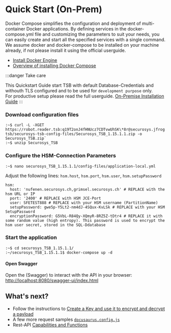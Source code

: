 # Quick Start (On-Prem)

Docker Compose simplifies the configuration and deployment of multi-container Docker applications. By defining services in the docker-compose.yml file and customizing the parameters to suit your needs, you can easily create and start all the specified services with a single command. We assume docker and docker-compose to be installed on your machine already, if not please install it using the official userguide. 

 - [Install Docker Engine](https://docs.docker.com/engine/install/)
 - [Overview of installing Docker Compose](https://docs.docker.com/compose/install/)

:::danger Take care

This Quickstart Guide start TSB with default Database-Credentials and withouth TLS configured and to be used for `development purpose` only. <br />
For productive setup please read the full userguide. [On-Premise Installation Guide](../2_Installation-Userguide/On-Premise-Installation.md)
:::


### Download configuration files
```
:~$ curl -L -XGET https://robot.reader.tsb:q19T2onJ4fHNUcz7CDTvwUhSK\*8r@securosys.jfrog.io/artifactory/external-tsb/securosys-tsb-config-files/Securosys_TSB_1.15.1.1.zip -o Securosys_TSB.zip`
:~$ unzip Securosys_TSB
```

### Configure the HSM-Connection Parameters
```
:~$ nano securosys_TSB_1.15.1.1/config-files/application-local.yml
```

Adjust the following lines: `hsm.host`, `hsm.port`, `hsm.user`, `hsm.setupPassword`

```
hsm:
  host: 'nufenen.securosys.ch,grimsel.securosys.ch' # REPLACE with the hsm URL or IP
  port: '2400' # REPLACE with HSM JCE-Port
  user: SFETEST888 # REPLACE with your HSM username (PartitionName)
  setupPassword: gwe5p-Y5Lt2-nm4dJ-4SQux-KvLSk # REPLACE with your HSM SetupPassword
  encryptionPassword: G5VbL-R84Qy-XQmyR-8RZ5Z-tDtr4 # REPLACE it with some random value (high entropy). This password is used to encrypt the hsm user secret, stored in the SQL-Ddatabase
```

### Start the application

```
:~$ cd securosys_TSB_1.15.1.1/
:~/securosys_TSB_1.15.1.1$ docker-compose up -d
```

#### Open Swagger
Open the (Swagger) to interact with the API in your browser: [http://localhost:8080/swagger-ui/index.html](http://localhost:8080/swagger-ui/index.html)

## What's next?

- Follow the instructions to [ Create a Key and use it to encrypt and decrypt a payload](../5_Tutorials/EncryptDecrypt.md)
- A few more request samples [`docusaurus.config.js`](https://docusaurus.io/docs/api/docusaurus-config)
- Rest-API [Capabilities and Functions](./1_TSB-Installation-OnPremises.md)